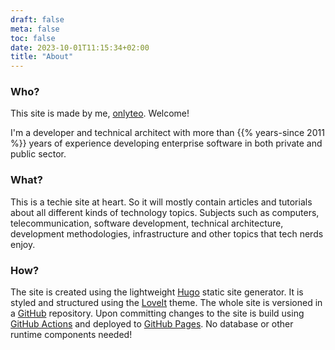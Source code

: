 ```yaml
---
draft: false
meta: false
toc: false
date: 2023-10-01T11:15:34+02:00
title: "About"
---
```


### Who?
This site is made by me, [onlyteo](https://onlyteo.com). Welcome!

I'm a developer and technical architect with more than {{% years-since 2011 %}} years of experience developing enterprise software in both private and public sector.


### What?
This is a techie site at heart. So it will mostly contain articles and tutorials about all different kinds of technology topics. Subjects such as computers, telecommunication, software development, technical architecture, development methodologies, infrastructure and other topics that tech nerds enjoy.

### How?
The site is created using the lightweight [Hugo](https://gohugo.io) static site generator. It is styled and structured using the [LoveIt](https://github.com/dillonzq/LoveIt) theme. The whole site is versioned in a [GitHub](https://github.com) repository. Upon committing changes to the site is build using [GitHub Actions](https://docs.github.com/en/actions) and deployed to [GitHub Pages](https://docs.github.com/en/pages). No database or other runtime components needed!
